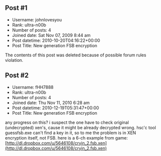 ## Post #1
- Username: johnlovesyou
- Rank: ultra-n00b
- Number of posts: 4
- Joined date: Sat Nov 07, 2009 8:44 am
- Post datetime: 2010-10-20T04:16:22+00:00
- Post Title: New generation FSB encryption

The contents of this post was deleted because of possible forum rules violation.
## Post #2
- Username: fHH7888
- Rank: ultra-n00b
- Number of posts: 4
- Joined date: Thu Nov 11, 2010 6:28 am
- Post datetime: 2010-12-19T05:31:47+00:00
- Post Title: New generation FSB encryption

any progress on this? i suspect the one have to check original (undecrypted) xen's, cause it might be already decrypted wrong.
hsc'c tool guessfsb.exe can't find a key in it, so to me the problem is in XEN encryption itself, not FSB.
here is a 6-ch example from game: [http://dl.dropbox.com/u/5646108/cryin_2.fsb.xen](http://dl.dropbox.com/u/5646108/cryin_2.fsb.xen)
